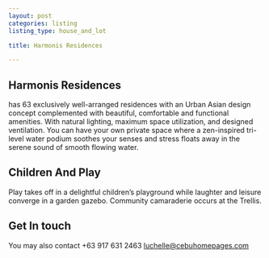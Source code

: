```yaml
---
layout: post
categories: listing
listing_type: house_and_lot

title: Harmonis Residences

---
```


## Harmonis Residences 

has 63 exclusively well-arranged residences with an Urban Asian design concept complemented with beautiful, comfortable and functional amenities. With natural lighting, maximum space utilization, and designed ventilation. You can have your own private space where a zen-inspired tri-level water podium soothes your senses and stress floats away in the serene sound of smooth flowing water. 

## Children And Play
Play takes off in a delightful children’s playground while laughter and leisure converge in a garden gazebo. Community camaraderie occurs at the Trellis.

## Get In touch
You may also contact +63 917 631 2463 
[luchelle@cebuhomepages.com](mailto:luchelle@cebuhomepages.com)